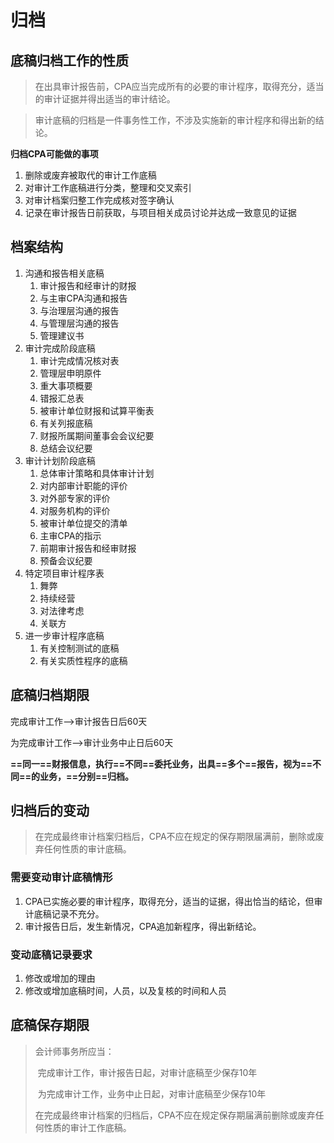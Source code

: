 # 归档

## 底稿归档工作的性质

> ​	在出具审计报告前，CPA应当完成所有的必要的审计程序，取得充分，适当的审计证据并得出适当的审计结论。

> ​	审计底稿的归档是一件事务性工作，不涉及实施新的审计程序和得出新的结论。

**归档CPA可能做的事项**

1. 删除或废弃被取代的审计工作底稿
2. 对审计工作底稿进行分类，整理和交叉索引
3. 对审计档案归整工作完成核对签字确认
4. 记录在审计报告日前获取，与项目相关成员讨论并达成一致意见的证据

## 档案结构

1. 沟通和报告相关底稿
   1. 审计报告和经审计的财报
   2. 与主审CPA沟通和报告
   3. 与治理层沟通的报告
   4. 与管理层沟通的报告
   5. 管理建议书
2. 审计完成阶段底稿
   1. 审计完成情况核对表
   2. 管理层申明原件
   3. 重大事项概要
   4. 错报汇总表
   5. 被审计单位财报和试算平衡表
   6. 有关列报底稿
   7. 财报所属期间董事会会议纪要
   8. 总结会议纪要
3. 审计计划阶段底稿
   1. 总体审计策略和具体审计计划
   2. 对内部审计职能的评价
   3. 对外部专家的评价
   4. 对服务机构的评价
   5. 被审计单位提交的清单
   6. 主审CPA的指示
   7. 前期审计报告和经审财报
   8. 预备会议纪要
4. 特定项目审计程序表
   1. 舞弊
   2. 持续经营
   3. 对法律考虑
   4. 关联方
5. 进一步审计程序底稿
   1. 有关控制测试的底稿
   2. 有关实质性程序的底稿

## 底稿归档期限

完成审计工作——>审计报告日后60天

为完成审计工作——>审计业务中止日后60天

**==同一==财报信息，执行==不同==委托业务，出具==多个==报告，视为==不同==的业务，==分别==归档。**



## 归档后的变动

> ​	在完成最终审计档案归档后，CPA不应在规定的保存期限届满前，删除或废弃任何性质的审计底稿。

### 需要变动审计底稿情形

1. CPA已实施必要的审计程序，取得充分，适当的证据，得出恰当的结论，但审计底稿记录不充分。
2. 审计报告日后，发生新情况，CPA追加新程序，得出新结论。

### 变动底稿记录要求

1. 修改或增加的理由
2. 修改或增加底稿时间，人员，以及复核的时间和人员

## 底稿保存期限

> 会计师事务所应当：
>
> ​	完成审计工作，审计报告日起，对审计底稿至少保存10年
>
> ​	为完成审计工作，业务中止日起，对审计底稿至少保存10年
>
> ​	在完成最终审计档案的归档后，CPA不应在规定保存期届满前删除或废弃任何性质的审计工作底稿。


